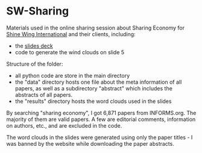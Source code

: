 # SW-Sharing


Materials used in the online sharing session about Sharing Economy for [Shine Wing International](
http://www.shinewinginternational.com) and their clients, including:

* the [slides deck](SW-DaiYao-SE_20211202.pdf)
* code to generate the wind clouds on slide 5

Structure of the folder:

* all python code are store in the main directory
* the "data" directory hosts one file about the meta information of all papers, as well as a subdirectory "abstract" which includes the abstracts of all papers.
* the "results" directory hosts the word clouds used in the slides

By searching "sharing economy", I got 6,871 papers from INFORMS.org. The majority of them are valid papers. A few are editorial comments, information on authors, etc., and are excluded in the code.

The word clouds in the slides were generated using only the paper titles - I was banned by the website while downloading the paper abstracts.
